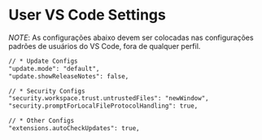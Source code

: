 # User VS Code Settings

_NOTE_: As configurações abaixo devem ser colocadas nas configurações padrões de usuários do
VS Code, fora de qualquer perfil.


```markdown
// * Update Configs
"update.mode": "default",
"update.showReleaseNotes": false,

// * Security Configs
"security.workspace.trust.untrustedFiles": "newWindow",
"security.promptForLocalFileProtocolHandling": true,

// * Other Configs
"extensions.autoCheckUpdates": true,
```
